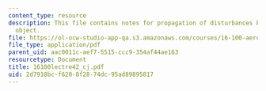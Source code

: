 ```yaml
---
content_type: resource
description: This file contains notes for propagation of disturbances By a moving
  object.
file: https://ol-ocw-studio-app-qa.s3.amazonaws.com/courses/16-100-aerodynamics-fall-2005/2d7918bcf6208f2874dc95ad89895817_16100lectre42_cj.pdf
file_type: application/pdf
parent_uid: aac0011c-aef7-5515-ccc9-354af44ae163
resourcetype: Document
title: 16100lectre42_cj.pdf
uid: 2d7918bc-f620-8f28-74dc-95ad89895817
---
```

